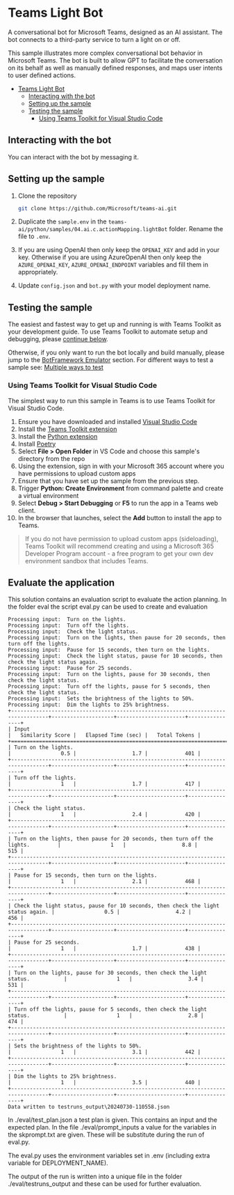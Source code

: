 # Teams Light Bot

A conversational bot for Microsoft Teams, designed as an AI assistant. The bot connects to a third-party service to turn a light on or off.

This sample illustrates more complex conversational bot behavior in Microsoft Teams. The bot is built to allow GPT to facilitate the conversation on its behalf as well as manually defined responses, and maps user intents to user defined actions.

<!-- @import "[TOC]" {cmd="toc" depthFrom=1 depthTo=6 orderedList=false} -->

<!-- code_chunk_output -->

- [Teams Light Bot](#teams-light-bot)
  - [Interacting with the bot](#interacting-with-the-bot)
  - [Setting up the sample](#setting-up-the-sample)
  - [Testing the sample](#testing-the-sample)
    - [Using Teams Toolkit for Visual Studio Code](#using-teams-toolkit-for-visual-studio-code)

<!-- /code_chunk_output -->

## Interacting with the bot

You can interact with the bot by messaging it.

## Setting up the sample

1. Clone the repository

    ```bash
    git clone https://github.com/Microsoft/teams-ai.git
    ```

2. Duplicate the `sample.env` in the `teams-ai/python/samples/04.ai.c.actionMapping.lightBot` folder. Rename the file to `.env`. 

3. If you are using OpenAI then only keep the `OPENAI_KEY` and add in your key. Otherwise if you are using AzureOpenAI then only keep the `AZURE_OPENAI_KEY`, `AZURE_OPENAI_ENDPOINT` variables and fill them in appropriately.

4. Update `config.json` and `bot.py` with your model deployment name.

## Testing the sample

The easiest and fastest way to get up and running is with Teams Toolkit as your development guide. To use Teams Toolkit to automate setup and debugging, please [continue below](#using-teams-toolkit-for-visual-studio-code).

Otherwise, if you only want to run the bot locally and build manually, please jump to the [BotFramework Emulator](../README.md#testing-in-botframework-emulator) section.
For different ways to test a sample see: [Multiple ways to test](../README.md#multiple-ways-to-test)

### Using Teams Toolkit for Visual Studio Code 

The simplest way to run this sample in Teams is to use Teams Toolkit for Visual Studio Code.

1. Ensure you have downloaded and installed [Visual Studio Code](https://code.visualstudio.com/docs/setup/setup-overview)
2. Install the [Teams Toolkit extension](https://marketplace.visualstudio.com/items?itemName=TeamsDevApp.ms-teams-vscode-extension)
3. Install the [Python extension](https://marketplace.visualstudio.com/items?itemName=ms-python.python)
4. Install [Poetry](https://python-poetry.org/docs/#installation)
5. Select **File > Open Folder** in VS Code and choose this sample's directory from the repo
6. Using the extension, sign in with your Microsoft 365 account where you have permissions to upload custom apps
7. Ensure that you have set up the sample from the previous step.
8. Trigger **Python: Create Environment** from command palette and create a virtual environment
9. Select **Debug > Start Debugging** or **F5** to run the app in a Teams web client.
10. In the browser that launches, select the **Add** button to install the app to Teams.

> If you do not have permission to upload custom apps (sideloading), Teams Toolkit will recommend creating and using a Microsoft 365 Developer Program account - a free program to get your own dev environment sandbox that includes Teams.

## Evaluate the application
This solution contains an evaluation script to evaluate the action planning. In the folder eval the script eval.py can be used to create and evaluation

```text
Processing input:  Turn on the lights.
Processing input:  Turn off the lights.
Processing input:  Check the light status.
Processing input:  Turn on the lights, then pause for 20 seconds, then turn off the lights.
Processing input:  Pause for 15 seconds, then turn on the lights.
Processing input:  Check the light status, pause for 10 seconds, then check the light status again.
Processing input:  Pause for 25 seconds.
Processing input:  Turn on the lights, pause for 30 seconds, then check the light status.
Processing input:  Turn off the lights, pause for 5 seconds, then check the light status.
Processing input:  Sets the brightness of the lights to 50%.
Processing input:  Dim the lights to 25% brightness.
+----------------------------------------------------------------------------------+--------------------+----------------------+----------------+
| Input                                                                            |   Similarity Score |   Elapsed Time (sec) |   Total Tokens |
+==================================================================================+====================+======================+================+
| Turn on the lights.                                                              |                0.5 |                  1.7 |            401 |
+----------------------------------------------------------------------------------+--------------------+----------------------+----------------+
| Turn off the lights.                                                             |                1   |                  1.7 |            417 |
+----------------------------------------------------------------------------------+--------------------+----------------------+----------------+
| Check the light status.                                                          |                1   |                  2.4 |            420 |
+----------------------------------------------------------------------------------+--------------------+----------------------+----------------+
| Turn on the lights, then pause for 20 seconds, then turn off the lights.         |                1   |                  8.8 |            515 |
+----------------------------------------------------------------------------------+--------------------+----------------------+----------------+
| Pause for 15 seconds, then turn on the lights.                                   |                1   |                  2.1 |            468 |
+----------------------------------------------------------------------------------+--------------------+----------------------+----------------+
| Check the light status, pause for 10 seconds, then check the light status again. |                0.5 |                  4.2 |            456 |
+----------------------------------------------------------------------------------+--------------------+----------------------+----------------+
| Pause for 25 seconds.                                                            |                1   |                  1.7 |            438 |
+----------------------------------------------------------------------------------+--------------------+----------------------+----------------+
| Turn on the lights, pause for 30 seconds, then check the light status.           |                1   |                  3.4 |            531 |
+----------------------------------------------------------------------------------+--------------------+----------------------+----------------+
| Turn off the lights, pause for 5 seconds, then check the light status.           |                1   |                  2.8 |            474 |
+----------------------------------------------------------------------------------+--------------------+----------------------+----------------+
| Sets the brightness of the lights to 50%.                                        |                1   |                  3.1 |            442 |
+----------------------------------------------------------------------------------+--------------------+----------------------+----------------+
| Dim the lights to 25% brightness.                                                |                1   |                  3.5 |            440 |
+----------------------------------------------------------------------------------+--------------------+----------------------+----------------+
Data written to testruns_output\20240730-110558.json
```

In ./eval/test_plan.json a test plan is given. This contains an input and the expected plan. In the file ./eval/prompt_inputs a value for the variables in the skprompt.txt are given. These will be substitute during the run of eval.py.

The eval.py uses the environment variables set in .env (including extra variable for DEPLOYMENT_NAME).

The output of the run is written into a unique file in the folder ./eval/testruns_output and these can be used for further evaluation.